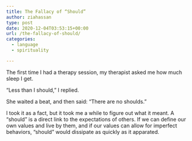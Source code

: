 ```yaml
---
title: The Fallacy of “Should”
author: ziahassan
type: post
date: 2020-12-04T03:53:15+00:00
url: /the-fallacy-of-should/
categories:
  - language
  - spirituality

---
```

The first time I had a therapy session, my therapist asked me how much sleep I get.

“Less than I should,” I replied.

She waited a beat, and then said: “There are no shoulds.” 

I took it as a fact, but it took me a while to figure out what it meant. A “should” is a direct link to the expectations of others. If we can define our own values and live by them, and if our values can allow for imperfect behaviors, “should” would dissipate as quickly as it apparated.